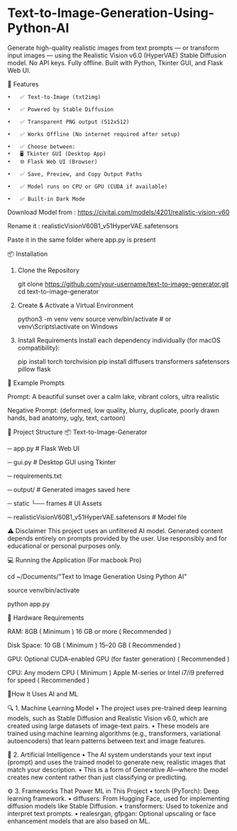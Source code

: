 # Text-to-Image-Generation-Using-Python-AI
Generate high-quality realistic images from text prompts — or transform input images — using the Realistic Vision v6.0 (HyperVAE) Stable Diffusion model. No API keys. Fully offline. Built with Python, Tkinter GUI, and Flask Web UI.

🚀 Features

	•	✅ Text-to-Image (txt2img)
 
	•	✅ Powered by Stable Diffusion
 
	•	✅ Transparent PNG output (512x512)
 
	•	✅ Works Offline (No internet required after setup)
 
	•	✅ Choose between:
	•	🖥️ Tkinter GUI (Desktop App)
	•	🌐 Flask Web UI (Browser)
 
	•	✅ Save, Preview, and Copy Output Paths
 
	•	✅ Model runs on CPU or GPU (CUDA if available)
 
	•	✅ Built-in Dark Mode

Download Model from : https://civitai.com/models/4201/realistic-vision-v60

Rename it : realisticVisionV60B1_v51HyperVAE.safetensors

Paste it in the same folder where app.py is present





📦 Installation

1. Clone the Repository

   
    git clone https://github.com/your-username/text-to-image-generator.git
cd text-to-image-generator

2. Create & Activate a Virtual Environment

   
      python3 -m venv venv
source venv/bin/activate  # or venv\Scripts\activate on Windows

3. Install Requirements
Install each dependency individually (for macOS compatibility):


    pip install torch torchvision
pip install diffusers transformers safetensors pillow flask





🧪 Example Prompts

Prompt: A beautiful sunset over a calm lake, vibrant colors, ultra realistic

Negative Prompt: (deformed, low quality, blurry, duplicate, poorly drawn hands, bad anatomy, ugly, text, cartoon)



📁 Project Structure
📦 Text-to-Image-Generator


─ app.py                                                 # Flask Web UI

─ gui.py                                                # Desktop GUI using Tkinter

─ requirements.txt

─ output/                                                # Generated images saved here
  
─ static
   └── frames                                             # UI Assets
   
─ realisticVisionV60B1_v51HyperVAE.safetensors            # Model file

⚠️ Disclaimer
This project uses an unfiltered AI model. Generated content depends entirely on prompts provided by the user. Use responsibly and for educational or personal purposes only.


💻 Running the Application (For macbook Pro)

  cd ~/Documents/"Text to Image Generation Using Python AI"

  source venv/bin/activate

  python app.py


💾 Hardware Requirements

                          
RAM: 8GB ( Minimum  )                16 GB or more ( Recommended )

Disk Space: 10 GB ( Minimum  )    15–20 GB  ( Recommended )

GPU: Optional           CUDA-enabled GPU (for faster generation)  ( Recommended )

CPU: Any modern CPU ( Minimum  )       Apple M-series or Intel i7/i9 preferred for speed ( Recommended )



 🤔How It Uses AI and ML
 

🔍 1. Machine Learning Model
	•	The project uses pre-trained deep learning models, such as Stable Diffusion and Realistic Vision v6.0, which are created using large datasets of image-text pairs.
	•	These models are trained using machine learning algorithms (e.g., transformers, variational autoencoders) that learn patterns between text and image features.
 

🧠 2. Artificial Intelligence
	•	The AI system understands your text input (prompt) and uses the trained model to generate new, realistic images that match your description.
	•	This is a form of Generative AI—where the model creates new content rather than just classifying or predicting.
 

⚙️ 3. Frameworks That Power ML in This Project
	•	torch (PyTorch): Deep learning framework.
	•	diffusers: From Hugging Face, used for implementing diffusion models like Stable Diffusion.
	•	transformers: Used to tokenize and interpret text prompts.
	•	realesrgan, gfpgan: Optional upscaling or face enhancement models that are also based on ML.











